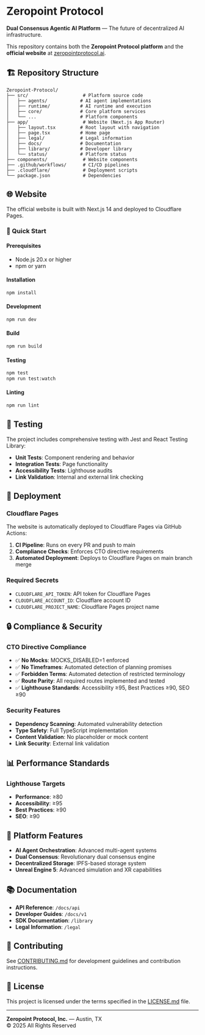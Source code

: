 # Zeropoint Protocol

**Dual Consensus Agentic AI Platform** — The future of decentralized AI infrastructure.

This repository contains both the **Zeropoint Protocol platform** and the **official website** at [zeropointprotocol.ai](https://zeropointprotocol.ai).

## 🏗️ Repository Structure

```
Zeropoint-Protocol/
├── src/                    # Platform source code
│   ├── agents/            # AI agent implementations
│   ├── runtime/           # AI runtime and execution
│   ├── core/              # Core platform services
│   └── ...                # Platform components
├── app/                    # Website (Next.js App Router)
│   ├── layout.tsx         # Root layout with navigation
│   ├── page.tsx           # Home page
│   ├── legal/             # Legal information
│   ├── docs/              # Documentation
│   ├── library/           # Developer library
│   └── status/            # Platform status
├── components/             # Website components
├── .github/workflows/      # CI/CD pipelines
├── .cloudflare/            # Deployment scripts
└── package.json            # Dependencies
```

## 🌐 Website

The official website is built with Next.js 14 and deployed to Cloudflare Pages.

### 🚀 Quick Start

#### Prerequisites
- Node.js 20.x or higher
- npm or yarn

#### Installation
```bash
npm install
```

#### Development
```bash
npm run dev
```

#### Build
```bash
npm run build
```

#### Testing
```bash
npm test
npm run test:watch
```

#### Linting
```bash
npm run lint
```

## 🧪 Testing

The project includes comprehensive testing with Jest and React Testing Library:

- **Unit Tests**: Component rendering and behavior
- **Integration Tests**: Page functionality
- **Accessibility Tests**: Lighthouse audits
- **Link Validation**: Internal and external link checking

## 🚀 Deployment

### Cloudflare Pages
The website is automatically deployed to Cloudflare Pages via GitHub Actions:

1. **CI Pipeline**: Runs on every PR and push to main
2. **Compliance Checks**: Enforces CTO directive requirements
3. **Automated Deployment**: Deploys to Cloudflare Pages on main branch merge

### Required Secrets
- `CLOUDFLARE_API_TOKEN`: API token for Cloudflare Pages
- `CLOUDFLARE_ACCOUNT_ID`: Cloudflare account ID
- `CLOUDFLARE_PROJECT_NAME`: Cloudflare Pages project name

## 🔒 Compliance & Security

### CTO Directive Compliance
- ✅ **No Mocks**: MOCKS_DISABLED=1 enforced
- ✅ **No Timeframes**: Automated detection of planning promises
- ✅ **Forbidden Terms**: Automated detection of restricted terminology
- ✅ **Route Parity**: All required routes implemented and tested
- ✅ **Lighthouse Standards**: Accessibility ≥95, Best Practices ≥90, SEO ≥90

### Security Features
- **Dependency Scanning**: Automated vulnerability detection
- **Type Safety**: Full TypeScript implementation
- **Content Validation**: No placeholder or mock content
- **Link Security**: External link validation

## 📊 Performance Standards

### Lighthouse Targets
- **Performance**: ≥80
- **Accessibility**: ≥95
- **Best Practices**: ≥90
- **SEO**: ≥90

## 🤖 Platform Features

- **AI Agent Orchestration**: Advanced multi-agent systems
- **Dual Consensus**: Revolutionary dual consensus engine
- **Decentralized Storage**: IPFS-based storage system
- **Unreal Engine 5**: Advanced simulation and XR capabilities

## 📚 Documentation

- **API Reference**: `/docs/api`
- **Developer Guides**: `/docs/v1`
- **SDK Documentation**: `/library`
- **Legal Information**: `/legal`

## 🌟 Contributing

See [CONTRIBUTING.md](CONTRIBUTING.md) for development guidelines and contribution instructions.

## 📄 License

This project is licensed under the terms specified in the [LICENSE.md](license/LICENSE.md) file.

---

**Zeropoint Protocol, Inc.** — Austin, TX  
© 2025 All Rights Reserved
